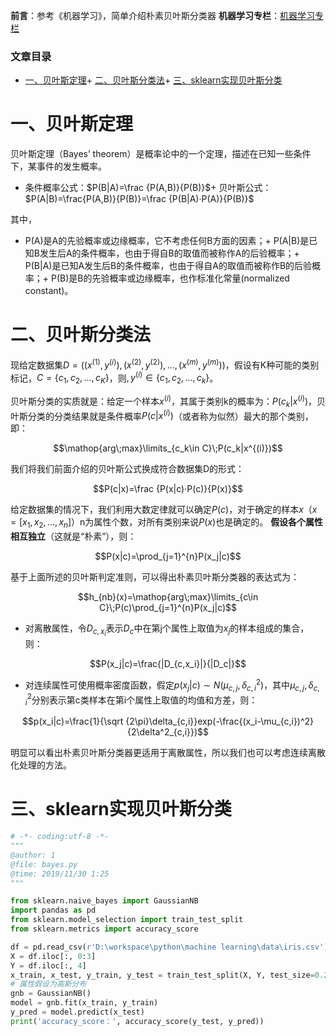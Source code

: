

**前言**：参考《机器学习》，简单介绍朴素贝叶斯分类器  **机器学习专栏**：[机器学习专栏](https://blog.csdn.net/weixin_43008804/category_9386844.html)




### 文章目录


+ [一、贝叶斯定理](#_5)+ [二、贝叶斯分类法](#_17)+ [三、sklearn实现贝叶斯分类](#sklearn_48)





# 一、贝叶斯定理


贝叶斯定理（Bayes’ theorem）是概率论中的一个定理，描述在已知一些条件下，某事件的发生概率。

+ 条件概率公式：$P(B|A)=\frac {P(A,B)}{P(B)}$+ 贝叶斯公式：$P(A|B)=\frac{P(A,B)}{P(B)}=\frac {P(B|A)·P(A)}{P(B)}$


其中，

+ P(A)是A的先验概率或边缘概率，它不考虑任何B方面的因素；+ P(A|B)是已知B发生后A的条件概率，也由于得自B的取值而被称作A的后验概率；+ P(B|A)是已知A发生后B的条件概率，也由于得自A的取值而被称作B的后验概率；+ P(B)是B的先验概率或边缘概率，也作标准化常量(normalized constant)。


# 二、贝叶斯分类法


现给定数据集$D={((x^{(1)},y^{(i)}),(x^{(2)},y^{(2)}),...,(x^{(m)},y^{(m)}))}$，假设有K种可能的类别标记，$C=\{c_1,c_2,...,c_K\}$，则$,y^{(i)}\in\{c_1,c_2,...,c_k\}$。

贝叶斯分类的实质就是：给定一个样本$x^{(i)}$，其属于类别k的概率为：$P(c_k|x^{(i)})$，贝叶斯分类的分类结果就是条件概率$P(c|x^{(i)})$（或者称为似然）最大的那个类别，即： 

$$\mathop{arg\;max}\limits_{c_k\in C}\;P(c_k|x^{(i)})$$

 我们将我们前面介绍的贝叶斯公式换成符合数据集D的形式： 

$$P(c|x)=\frac {P(x|c)·P(c)}{P(x)}$$

 给定数据集的情况下，我们利用大数定律就可以确定$P(c)$，对于确定的样本$x$（$x=[x_1,x_2,...,x_n]$）n为属性个数，对所有类别来说$P(x)$也是确定的。 **假设各个属性相互独立**（这就是“朴素”），则： 

$$P(x|c)=\prod_{j=1}^{n}P(x_j|c)$$



基于上面所述的贝叶斯判定准则，可以得出朴素贝叶斯分类器的表达式为： 

$$h_{nb}(x)=\mathop{arg\;max}\limits_{c\in C}\;P(c)\prod_{j=1}^{n}P(x_j|c)$$



+ 对离散属性，令$D_{c,x_i}$表示$D_c$中在第j个属性上取值为$x_j$的样本组成的集合，则： 

$$P(x_j|c)=\frac{|D_{c,x_i}|}{|D_c|}$$

+ 对连续属性可使用概率密度函数，假定$p(x_j|c)\sim N(\mu_{c,j},\delta^2_{c,i})$，其中$\mu_{c,j},\delta^2_{c,i}$分别表示第c类样本在第i个属性上取值的均值和方差，则： 

$$p(x_i|c)=\frac{1}{\sqrt {2\pi}\delta_{c,i}}exp(-\frac{(x_i-\mu_{c,i})^2}{2\delta^2_{c,i}})$$




明显可以看出朴素贝叶斯分类器更适用于离散属性，所以我们也可以考虑连续离散化处理的方法。

# 三、sklearn实现贝叶斯分类


```python
# -*- coding:utf-8 -*-
"""
@author: 1
@file: bayes.py
@time: 2019/11/30 1:25
"""

from sklearn.naive_bayes import GaussianNB
import pandas as pd
from sklearn.model_selection import train_test_split
from sklearn.metrics import accuracy_score

df = pd.read_csv(r'D:\workspace\python\machine learning\data\iris.csv')
X = df.iloc[:, 0:3]
Y = df.iloc[:, 4]
x_train, x_test, y_train, y_test = train_test_split(X, Y, test_size=0.2)
# 属性假设为高斯分布
gnb = GaussianNB()
model = gnb.fit(x_train, y_train)
y_pred = model.predict(x_test)
print('accuracy_score：', accuracy_score(y_test, y_pred))

```


